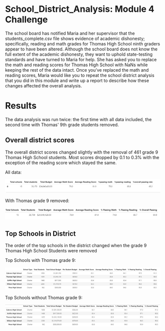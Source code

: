 # School_District_Analysis: Module 4 Challenge

The school board has notified Maria and her supervisor that the students_complete.csv file shows evidence of academic dishonesty; specifically, reading and math grades for Thomas High School ninth graders appear to have been altered. Although the school board does not know the full extent of the academic dishonesty, they want to uphold state-testing standards and have turned to Maria for help. She has asked you to replace the math and reading scores for Thomas High School with NaNs while keeping the rest of the data intact. Once you’ve replaced the math and reading scores, Maria would like you to repeat the school district analysis that you did in this module and write up a report to describe how these changes affected the overall analysis.

# Results

The data analysis was run twice: the first time with all data included, the second time with Thomas' 9th grade students removed. 

## Overall district scores

The overall district scores changed slightly with the removal of 461 grade 9 Thomas High School students.  Most scores dropped by 0.1 to 0.3% with the exception of the reading score which stayed the same.  

All data: 

![district_WT](https://github.com/JaniceBgithub/School_District_Analysis/blob/master/Resources/district_WT.png)

With Thomas grade 9 removed: 

![district_NT](https://github.com/JaniceBgithub/School_District_Analysis/blob/master/Resources/district_NT.png)

## Top Schools in District

The order of the top schools in the district changed when the grade 9 Thomas High School Students were removed

Top Schools with Thomas grade 9:

![Top_schools_WT](https://github.com/JaniceBgithub/School_District_Analysis/blob/master/Resources/top_school_WT.png)

Top Schools without Thomas grade 9:

![Top_schools_NT](https://github.com/JaniceBgithub/School_District_Analysis/blob/master/Resources/top_school_NT.png)




